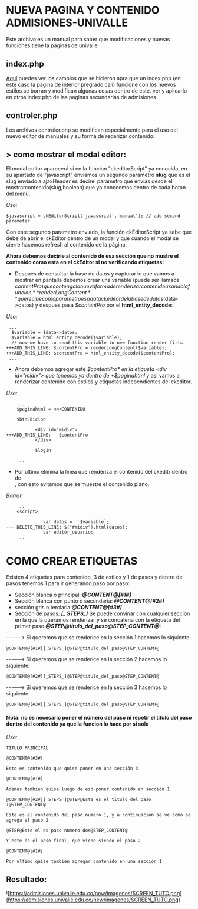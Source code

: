 # NUEVA PAGINA Y CONTENIDO ADMISIONES-UNIVALLE

Este archivo es un manual para saber que modificaciones y nuevas funciones tiene la paginas de univalle


## index.php

[Aquí](https://github.com/andresmv94/pagina-admisiones/pull/1/files) puedes ver los cambios que se hicieron apra que un index.php (en este caso la pagina de interior pregrado cali) funcione con los nuevos estilos se borran y modifican algunas cosas dentro de este. ver y aplicarlo en otros index.php de las paginas secundarias de admisiones


## controler.php

Los archivos controler.php se modifican especialmente para el uso del nuevo editor de manuales y su forma de rederizar contenido:

## > como mostrar el modal editor:

El modal editor aparecerá si en la funcion "ckeditorScript" ya conocida, en su apartado de "javascript" enviamos un segundo parametro **slug** que es el slug enviado a ajaxHeader es decirel parametro que envias desde el mostrarcontenido(slug,boolean) que ya conocemos dentro de cada boton del menú.

*Uso:*

```
$javascript = ckEditorScript('javascript','manual'); // add second parameter

```
Con este segundo parametro enviado, la función ckEditorScript ya sabe que debe de abrir el ckEditor dentro de un modal y que cuando el modal se cierre hacemos refresh al contenido de la página.

**Ahora debemos decirle al contenido de esa sección que no mustre el contenido como esta en el ckEditor si no verificando etiquetas:**

* Despues de consultar la base de datos y capturar lo que vamos a mostrar en pantalla debemos crear una variable (puede ser llamada $contentPro) que contenga la nueva forma de renderizar contenido usando la funcion **renderLongContent** que recibe como parametro esa data ckeditor de la base de datos ($data->datos) y despues pasa *$contentPro* por el **html_entity_decode**:

*Uso:*

```
 ...
  $variable = $data->datos;
  $variable = html_entity_decode($variable);
  // now we have to send this variable to new function render firts
+++ADD_THIS_LINE: $contentPro = renderLongContent($variable);
+++ADD_THIS_LINE: $contentPro = html_entity_decode($contentPro);
 ...
```
* Ahora debemos agregar este *$contentPro* en la etiqueta <div id="midiv"> que tenemos ya dentro de *$paginahtml* y asi vamos a renderizar contenido con estilos y etiquetas independientes del ckeditor.

*Uso:*

```
    ...
    $paginahtml = <<<CONTENIDO

    $btnEdicion

           <div id="midiv">
+++ADD_THIS_LINE:	$contentPro
           </div>

           $login

    ...
```

* Por ultimo elimina la linea que renderiza el contenido del ckeditr dentro de <div id="midiv">, con esto evitamos que se muestre el contenido plano.

*Borrar:*

```
    ...
    <script>

              var datos =  `$variable`;
--- DELETE_THIS_LINE: $("#midiv").html(datos);
              var editor_usuario;
    ...
```

# COMO CREAR ETIQUETAS

 Existen 4 etiquetas para contenido, 3 de estilos y 1 de pasos y dentro de pasos tenemos 1 para ir generando paso por paso:

 * Sección blanca o principal: ***@CONTENT@[#1#]***
 * Sección blanca con punto o secundaria: ***@CONTENT@[#2#]***
 * sección gris o terciaria ***@CONTENT@[#3#]***
 * Sección de pasos: ***[_ STEPS_]*** Se puede convinar con cualquier sección en la que la queramos renderizar y se concatena con la etiqueta del primer paso ***@STEP@titulo_del_paso@STEP_CONTENT@***:

-----> Si queremos  que se renderice en la sección 1 hacemos lo siquiente:

    @CONTENT@[#1#][_STEPS_]@STEP@titulo_del_paso@STEP_CONTENT@

-----> Si queremos  que se renderice en la sección 2 hacemos lo siquiente:

    @CONTENT@[#2#][_STEPS_]@STEP@titulo_del_paso@STEP_CONTENT@

-----> Si queremos  que se renderice en la sección 3 hacemos lo siquiente:

    @CONTENT@[#3#][_STEPS_]@STEP@titulo_del_paso@STEP_CONTENT@

#### Nota: no es necesario poner el número del paso ni repetir el titulo del paso dentro del contenido ya que la funcion lo hace por si solo

*Uso:*
```
TITULO PRINCIPAL

@CONTENT@[#3#]

Esto es contenido que quise poner en una sección 3

@CONTENT@[#1#]

Ademas tambien quise luego de eso poner contenido en sección 1

@CONTENT@[#2#][_STEPS_]@STEP@Este es el titulo del paso 1@STEP_CONTENT@

Este es el contenido del paso numero 1, y a continuación se ve como se agrega el paso 2

@STEP@Este el es paso numero dos@STEP_CONTENT@

Y este es el paso final, que viene siendo el paso 2

@CONTENT@[#1#]

Por ultimo quise tambien agregar contenido en una sección 1

```

## Resultado:

![https://admisiones.univalle.edu.co/new/imagenes/SCREEN_TUTO.png](https://admisiones.univalle.edu.co/new/imagenes/SCREEN_TUTO.png)